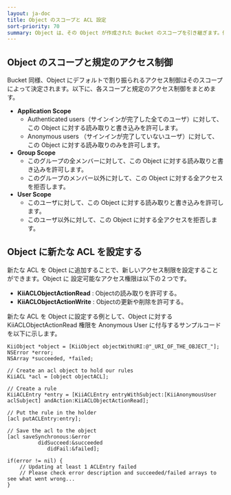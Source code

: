 ```yaml
---
layout: ja-doc
title: Object のスコープと ACL 設定
sort-priority: 70
summary: Object は、その Object が作成された Bucket のスコープを引き継ぎます。例えば Application Scope を持つ Bucket の中に Object を作成した場合、この Object は Application Scope を引き継ぎます。
---
```

## Object のスコープと規定のアクセス制御

Bucket 同様、Object にデフォルトで割り振られるアクセス制御はそのスコープによって決定されます。以下に、各スコープと規定のアクセス制御をまとめます。

* **Application Scope**
    * Authenticated users（サインインが完了した全てのユーザ）に対して、この Object に対する読み取りと書き込みを許可します。
    * Anonymous users （サインインが完了していないユーザ）に対して、この Object に対する読み取りのみを許可します。
* **Group Scope**
    * このグループの全メンバーに対して、この Object に対する読み取りと書き込みを許可します。
    * このグループのメンバー以外に対して、この Object に対する全アクセスを拒否します。
* **User Scope**
    * このユーザに対して、この Object に対する読み取りと書き込みを許可します。
    * このユーザ以外に対して、この Object に対する全アクセスを拒否します。

## Object に新たな ACL を設定する

新たな ACL を Object に追加することで、新しいアクセス制限を設定することができます。Object に 設定可能なアクセス権限は以下の２つです。

* **KiiACLObjectActionRead** : Objectの読み取りを許可する。
* **KiiACLObjectActionWrite** : Objectの更新や削除を許可する。

新たな ACL を Object に設定する例として、Object に対する KiiACLObjectActionRead 権限を Anonymous User に付与するサンプルコードを以下に示します。

```objc
KiiObject *object = [KiiObject objectWithURI:@"_URI_OF_THE_OBJECT_"];
NSError *error;
NSArray *succeeded, *failed;

// Create an acl object to hold our rules
KiiACL *acl = [object objectACL];

// Create a rule
KiiACLEntry *entry = [KiiACLEntry entryWithSubject:[KiiAnonymousUser aclSubject] andAction:KiiACLObjectActionRead];

// Put the rule in the holder
[acl putACLEntry:entry];

// Save the acl to the object
[acl saveSynchronous:&error
          didSucceed:&succeeded
             didFail:&failed];

if(error != nil) {
    // Updating at least 1 ACLEntry failed
    // Please check error description and succeeded/failed arrays to see what went wrong...
}
```
